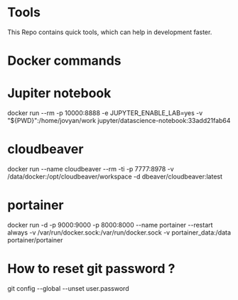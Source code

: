 # Tools
This Repo contains quick tools, which can help in development faster.

# Docker commands 
# Jupiter notebook
docker run --rm -p 10000:8888 -e JUPYTER_ENABLE_LAB=yes -v "${PWD}":/home/jovyan/work jupyter/datascience-notebook:33add21fab64
# cloudbeaver
docker run --name cloudbeaver --rm -ti -p 7777:8978 -v /data/docker:/opt/cloudbeaver/workspace -d dbeaver/cloudbeaver:latest
# portainer 
docker run -d -p 9000:9000 -p 8000:8000 --name portainer --restart always -v /var/run/docker.sock:/var/run/docker.sock -v portainer_data:/data portainer/portainer
# How to reset git password ? 
git config --global --unset user.password
